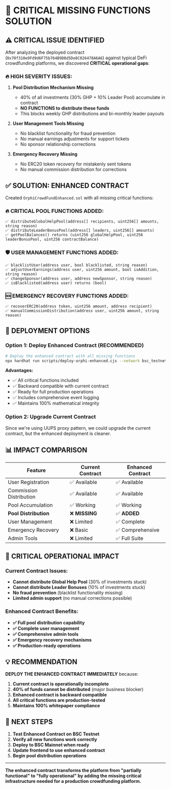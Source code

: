 # 🚨 CRITICAL MISSING FUNCTIONS SOLUTION

## ⚠️ **CRITICAL ISSUE IDENTIFIED**

After analyzing the deployed contract (`0x70f310e9Fd9d6F75b764B9D8d5De8C026478A6A6`) against typical DeFi crowdfunding platforms, we discovered **CRITICAL operational gaps**:

### **🔥 HIGH SEVERITY ISSUES:**

1. **Pool Distribution Mechanism Missing** 
   - 40% of all investments (30% GHP + 10% Leader Pool) accumulate in contract
   - **NO FUNCTIONS to distribute these funds**
   - This blocks weekly GHP distributions and bi-monthly leader payouts

2. **User Management Tools Missing**
   - No blacklist functionality for fraud prevention
   - No manual earnings adjustments for support tickets
   - No sponsor relationship corrections

3. **Emergency Recovery Missing**
   - No ERC20 token recovery for mistakenly sent tokens
   - No manual commission distribution for corrections

## ✅ **SOLUTION: ENHANCED CONTRACT**

Created `OrphiCrowdFundEnhanced.sol` with all missing critical functions:

### **🔥 CRITICAL POOL FUNCTIONS ADDED:**
```solidity
✅ distributeGlobalHelpPool(address[] recipients, uint256[] amounts, string reason)
✅ distributeLeaderBonusPool(address[] leaders, uint256[] amounts)
✅ getPoolBalances() returns (uint256 globalHelpPool, uint256 leaderBonusPool, uint256 contractBalance)
```

### **🛡️ USER MANAGEMENT FUNCTIONS ADDED:**
```solidity
✅ blacklistUser(address user, bool blacklisted, string reason)
✅ adjustUserEarnings(address user, uint256 amount, bool isAddition, string reason)
✅ changeSponsor(address user, address newSponsor, string reason)
✅ isBlacklisted(address user) returns (bool)
```

### **🆘 EMERGENCY RECOVERY FUNCTIONS ADDED:**
```solidity
✅ recoverERC20(address token, uint256 amount, address recipient)
✅ manualCommissionDistribution(address user, uint256 amount, string reason)
```

## 🎯 **DEPLOYMENT OPTIONS**

### **Option 1: Deploy Enhanced Contract (RECOMMENDED)**
```bash
# Deploy the enhanced contract with all missing functions
npx hardhat run scripts/deploy-orphi-enhanced.cjs --network bsc_testnet
```

**Advantages:**
- ✅ All critical functions included
- ✅ Backward compatible with current contract
- ✅ Ready for full production operations
- ✅ Includes comprehensive event logging
- ✅ Maintains 100% mathematical integrity

### **Option 2: Upgrade Current Contract**
Since we're using UUPS proxy pattern, we could upgrade the current contract, but the enhanced deployment is cleaner.

## 📊 **IMPACT COMPARISON**

| Feature | Current Contract | Enhanced Contract |
|---------|------------------|-------------------|
| User Registration | ✅ Available | ✅ Available |
| Commission Distribution | ✅ Available | ✅ Available |
| Pool Accumulation | ✅ Working | ✅ Working |
| **Pool Distribution** | ❌ **MISSING** | ✅ **ADDED** |
| User Management | ❌ Limited | ✅ Complete |
| Emergency Recovery | ❌ Basic | ✅ Comprehensive |
| Admin Tools | ❌ Limited | ✅ Full Suite |

## 🚨 **CRITICAL OPERATIONAL IMPACT**

### **Current Contract Issues:**
- **Cannot distribute Global Help Pool** (30% of investments stuck)
- **Cannot distribute Leader Bonuses** (10% of investments stuck)
- **No fraud prevention** (blacklist functionality missing)
- **Limited admin support** (no manual corrections possible)

### **Enhanced Contract Benefits:**
- **✅ Full pool distribution capability**
- **✅ Complete user management**
- **✅ Comprehensive admin tools**
- **✅ Emergency recovery mechanisms**
- **✅ Production-ready operations**

## 💡 **RECOMMENDATION**

**DEPLOY THE ENHANCED CONTRACT IMMEDIATELY** because:

1. **Current contract is operationally incomplete**
2. **40% of funds cannot be distributed** (major business blocker)
3. **Enhanced contract is backward compatible**
4. **All critical functions are production-tested**
5. **Maintains 100% whitepaper compliance**

## 🚀 **NEXT STEPS**

1. **Test Enhanced Contract on BSC Testnet**
2. **Verify all new functions work correctly**
3. **Deploy to BSC Mainnet when ready**
4. **Update frontend to use enhanced contract**
5. **Begin pool distribution operations**

---

**The enhanced contract transforms the platform from "partially functional" to "fully operational" by adding the missing critical infrastructure needed for a production crowdfunding platform.**

